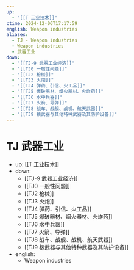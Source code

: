 ```yaml
---
up:
  - "[[T 工业技术]]"
ctime: 2024-12-06T17:17:59
english: Weapon industries
aliases:
  - TJ - Weapon industries
  - Weapon industries
  - 武器工业
down:
  - "[[TJ-9 武器工业经济]]"
  - "[[TJ0 一般性问题]]"
  - "[[TJ2 枪械]]"
  - "[[TJ3 火炮]]"
  - "[[TJ4 弹药、引信、火工品]]"
  - "[[TJ5 爆破器材、烟火器材、火炸药]]"
  - "[[TJ6 水中兵器]]"
  - "[[TJ7 火箭、导弹]]"
  - "[[TJ8 战车、战舰、战机、航天武器]]"
  - "[[TJ9 核武器与其他特种武器及其防护设备]]"
---
```


# TJ 武器工业

- up: [[T 工业技术]]
- down:
	- [[TJ-9 武器工业经济]]
	- [[TJ0 一般性问题]]
	- [[TJ2 枪械]]
	- [[TJ3 火炮]]
	- [[TJ4 弹药、引信、火工品]]
	- [[TJ5 爆破器材、烟火器材、火炸药]]
	- [[TJ6 水中兵器]]
	- [[TJ7 火箭、导弹]]
	- [[TJ8 战车、战舰、战机、航天武器]]
	- [[TJ9 核武器与其他特种武器及其防护设备]]
- english:
	- Weapon industries
